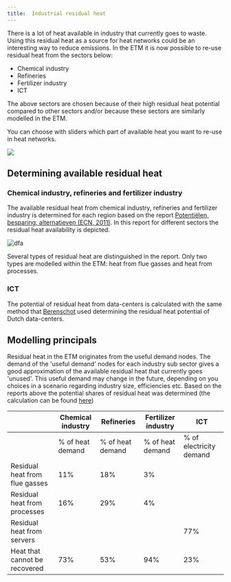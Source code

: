```yaml
---
title:  Industrial residual heat
---
```


There is a lot of heat available in industry that currently goes to waste. Using this residual heat as a source for heat networks could be an interesting way to reduce emissions. In the ETM it is now possible to re-use residual heat from the sectors below:

-   Chemical industry
-   Refineries
-   Fertilizer industry
-   ICT

The above sectors are chosen because of their high residual heat potential compared to other sectors and/or because these sectors are similarly modelled in the ETM.

You can choose with sliders which part of available heat you want to re-use in heat networks.

![](/img/docs/residual_heat_industry_sliders.png)

## Determining available residual heat

### Chemical industry, refineries and fertilizer industry

The available residual heat from chemical industry, refineries and fertilizer industry is determined for each region based on the report [Potentiëlen, besparing, alternatieven (ECN, 2011)](https://publicaties.ecn.nl/ECN-E--11-058). In this report for different sectors the residual heat availability is depicted.

![dfa](/img/docs/residual_heat_industry_ECN_report_table.png)

Several types of residual heat are distinguished in the report. Only two types are modelled within the ETM: heat from flue gasses and heat from processes.

### ICT

The potential of residual heat from data-centers is calculated with the same method that [Berenschot](https://www.berenschot.nl/actueel/2018/november/410-kton-CO<sub>2</sub>-besparing/) used determining the residual heat potential of Dutch data-centers.

## Modelling principals

Residual heat in the ETM originates from the useful demand nodes. The demand of the 'useful demand' nodes for each industry sub sector gives a good approximation of the available residual heat that currently goes 'unused'. This useful demand may change in the future, depending on you choices in a scenario regarding industry size, efficiencies etc. Based on the reports above the potential shares of residual heat was determined (the calculation can be found [here](https://refman.energytransitionmodel.com/publications/2108))

|                                | Chemical industry | Refineries       | Fertilizer industry | ICT                     |
|--------------------------------|-------------------|------------------|---------------------|-------------------------|
|                                | % of heat demand  | % of heat demand | % of heat demand    | % of electricity demand |
| Residual heat from flue gasses | 11%               | 18%              | 3%                  |                         |
| Residual heat from processes   | 16%               | 29%              | 4%                  |                         |
| Residual heat from servers     |                   |                  |                     | 77%                     |
| Heat that cannot be recovered  | 73%               | 53%              | 94%                 | 23%                     |
